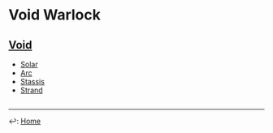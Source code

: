 # Void Warlock

## [Void](./void-lock.md)

* [Solar](./solar-lock.md)
* [Arc](./arc-lock.md)
* [Stassis](./stassis-lock.md)
* [Strand](./strand-lock.md)

##

---

↩️: [Home](../../index.md)

